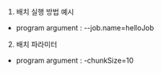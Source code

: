 1. 배치 실행 방법 예시
 - program argument : --job.name=helloJob

2. 배치 파라미터 
 - program argument : -chunkSize=10